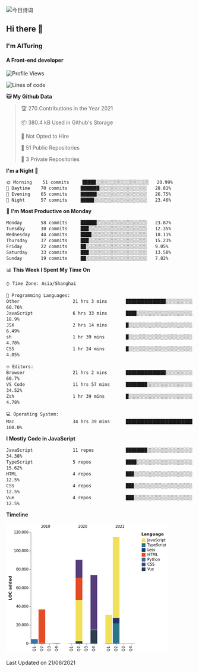 <img alt="今日诗词" src="https://v2.jinrishici.com/one.svg?font-size=30&spacing=2&color=skyblue" style="max-width:100%; display: block; margin: 0 auto;">

## Hi there 👋
### I'm AITuring
#### A Front-end developer

<!-- <img src="./dhx.gif" width="400px"/> -->

<!--START_SECTION:waka-->
![Profile Views](http://img.shields.io/badge/Profile%20Views-11-blue)

![Lines of code](https://img.shields.io/badge/From%20Hello%20World%20I%27ve%20Written-351126%20lines%20of%20code-blue)

**🐱 My Github Data** 

> 🏆 270 Contributions in the Year 2021
 > 
> 📦 380.4 kB Used in Github's Storage 
 > 
> 🚫 Not Opted to Hire
 > 
> 📜 51 Public Repositories 
 > 
> 🔑 3 Private Repositories  
 > 
**I'm a Night 🦉** 

```text
🌞 Morning    51 commits     █████░░░░░░░░░░░░░░░░░░░░   20.99% 
🌆 Daytime    70 commits     ███████░░░░░░░░░░░░░░░░░░   28.81% 
🌃 Evening    65 commits     ██████░░░░░░░░░░░░░░░░░░░   26.75% 
🌙 Night      57 commits     █████░░░░░░░░░░░░░░░░░░░░   23.46%

```
📅 **I'm Most Productive on Monday** 

```text
Monday       58 commits     ██████░░░░░░░░░░░░░░░░░░░   23.87% 
Tuesday      30 commits     ███░░░░░░░░░░░░░░░░░░░░░░   12.35% 
Wednesday    44 commits     ████░░░░░░░░░░░░░░░░░░░░░   18.11% 
Thursday     37 commits     ███░░░░░░░░░░░░░░░░░░░░░░   15.23% 
Friday       22 commits     ██░░░░░░░░░░░░░░░░░░░░░░░   9.05% 
Saturday     33 commits     ███░░░░░░░░░░░░░░░░░░░░░░   13.58% 
Sunday       19 commits     ██░░░░░░░░░░░░░░░░░░░░░░░   7.82%

```


📊 **This Week I Spent My Time On** 

```text
⌚︎ Time Zone: Asia/Shanghai

💬 Programming Languages: 
Other                    21 hrs 3 mins       ███████████████░░░░░░░░░░   60.76% 
JavaScript               6 hrs 33 mins       ████░░░░░░░░░░░░░░░░░░░░░   18.9% 
JSX                      2 hrs 14 mins       █░░░░░░░░░░░░░░░░░░░░░░░░   6.49% 
sh                       1 hr 39 mins        █░░░░░░░░░░░░░░░░░░░░░░░░   4.78% 
CSS                      1 hr 24 mins        █░░░░░░░░░░░░░░░░░░░░░░░░   4.05%

🔥 Editors: 
Browser                  21 hrs 2 mins       ███████████████░░░░░░░░░░   60.7% 
VS Code                  11 hrs 57 mins      ████████░░░░░░░░░░░░░░░░░   34.52% 
Zsh                      1 hr 39 mins        █░░░░░░░░░░░░░░░░░░░░░░░░   4.78%

💻 Operating System: 
Mac                      34 hrs 39 mins      █████████████████████████   100.0%

```

**I Mostly Code in JavaScript** 

```text
JavaScript               11 repos            ████████░░░░░░░░░░░░░░░░░   34.38% 
TypeScript               5 repos             ████░░░░░░░░░░░░░░░░░░░░░   15.62% 
HTML                     4 repos             ███░░░░░░░░░░░░░░░░░░░░░░   12.5% 
CSS                      4 repos             ███░░░░░░░░░░░░░░░░░░░░░░   12.5% 
Vue                      4 repos             ███░░░░░░░░░░░░░░░░░░░░░░   12.5%

```


**Timeline**

![Chart not found](https://raw.githubusercontent.com/AITuring/AITuring/main/charts/bar_graph.png) 


 Last Updated on 21/06/2021
<!--END_SECTION:waka-->


